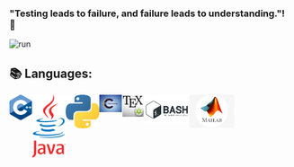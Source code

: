### "Testing leads to failure, and failure leads to understanding."! 👋
![run](https://media0.giphy.com/media/WfwzZpfH8Ejra/giphy.gif)

## 📚 Languages:

<img align="left" src="https://github.com/Alaamimi/Alaamimi/blob/main/Src/1200px-ISO_C%2B%2B_Logo.svg.png" width="40" />   
<img align="left" src="https://github.com/Alaamimi/Alaamimi/blob/main/Src/1200px-Java_Logo.svg.png" width="60" />   
<img align="left" src="https://github.com/Alaamimi/Alaamimi/blob/main/Src/768px-Python-logo-notext.svg.png" width="60" />
<img align="left" Src="https://github.com/Alaamimi/Alaamimi/blob/main/Src/images.jpeg" width="40"/>
<img align="left" src="https://github.com/Alaamimi/Alaamimi/blob/main/Src/1200px-TeXmaker_Logo.svg.png" width="40" />
<img align="left" src="https://github.com/Alaamimi/Alaamimi/blob/main/Src/download.png" width="80" />
<img align="left" src="https://github.com/Alaamimi/Alaamimi/blob/main/Src/kisspng-matlab-simulink-signal-processing-programming-lang-cube-island-online-survival-3d-5b3b394d2f1946.2068935715306079491929.jpg" width="80"/>
<!--
**Alaamimi/Alaamimi** is a ✨ _special_ ✨ repository because its `README.md` (this file) appears on your GitHub profile.


